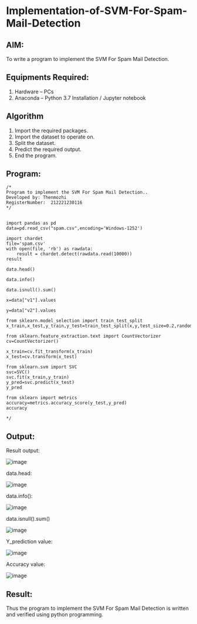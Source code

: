 # Implementation-of-SVM-For-Spam-Mail-Detection

## AIM:
To write a program to implement the SVM For Spam Mail Detection.

## Equipments Required:
1. Hardware – PCs
2. Anaconda – Python 3.7 Installation / Jupyter notebook

## Algorithm
1. Import the required packages.
2. Import the dataset to operate on.
3. Split the dataset.
4. Predict the required output.
5. End the program.

## Program:
```
/*
Program to implement the SVM For Spam Mail Detection..
Developed by: Thenmozhi
RegisterNumber:  212221230116
*/


import pandas as pd
data=pd.read_csv("spam.csv",encoding='Windows-1252')

import chardet
file='spam.csv'
with open(file, 'rb') as rawdata:
    result = chardet.detect(rawdata.read(10000))
result

data.head()

data.info()

data.isnull().sum()

x=data["v1"].values

y=data["v2"].values

from sklearn.model_selection import train_test_split
x_train,x_test,y_train,y_test=train_test_split(x,y,test_size=0.2,random_state=0)

from sklearn.feature_extraction.text import CountVectorizer 
cv=CountVectorizer()

x_train=cv.fit_transform(x_train)
x_test=cv.transform(x_test)

from sklearn.svm import SVC
svc=SVC()
svc.fit(x_train,y_train)
y_pred=svc.predict(x_test)
y_pred

from sklearn import metrics
accuracy=metrics.accuracy_score(y_test,y_pred)
accuracy

*/
````
## Output:

Result output:

![image](https://github.com/Thenmozhi-Palanisamy/Implementation-of-SVM-For-Spam-Mail-Detection/assets/95198708/af2bda09-bd55-43aa-ad08-8a6113f69948)


data.head:


![image](https://github.com/Thenmozhi-Palanisamy/Implementation-of-SVM-For-Spam-Mail-Detection/assets/95198708/71067bff-41ea-47de-b8a1-aeddd0fbd0f5)


data.info():

![image](https://github.com/Thenmozhi-Palanisamy/Implementation-of-SVM-For-Spam-Mail-Detection/assets/95198708/c3c144c5-ccbd-4931-b26e-55d3dc8a8198)

data.isnull().sum()

![image](https://github.com/Thenmozhi-Palanisamy/Implementation-of-SVM-For-Spam-Mail-Detection/assets/95198708/bb359457-8d6f-4eee-8055-a7b0e7ca2d1b)

Y_prediction value:

![image](https://github.com/Thenmozhi-Palanisamy/Implementation-of-SVM-For-Spam-Mail-Detection/assets/95198708/24b57ea1-2b2d-4b76-8677-29f3be9a7c38)

Accuracy value:

![image](https://github.com/Thenmozhi-Palanisamy/Implementation-of-SVM-For-Spam-Mail-Detection/assets/95198708/0f49ff55-966d-44c1-ad31-70845c11190f)



## Result:
Thus the program to implement the SVM For Spam Mail Detection is written and verified using python programming.
